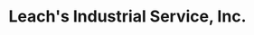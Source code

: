 ---
title: "Leach's Industrial Service, Inc."
url: /grand-junction/leachs-industrial-service-inc/
shop: shop
---